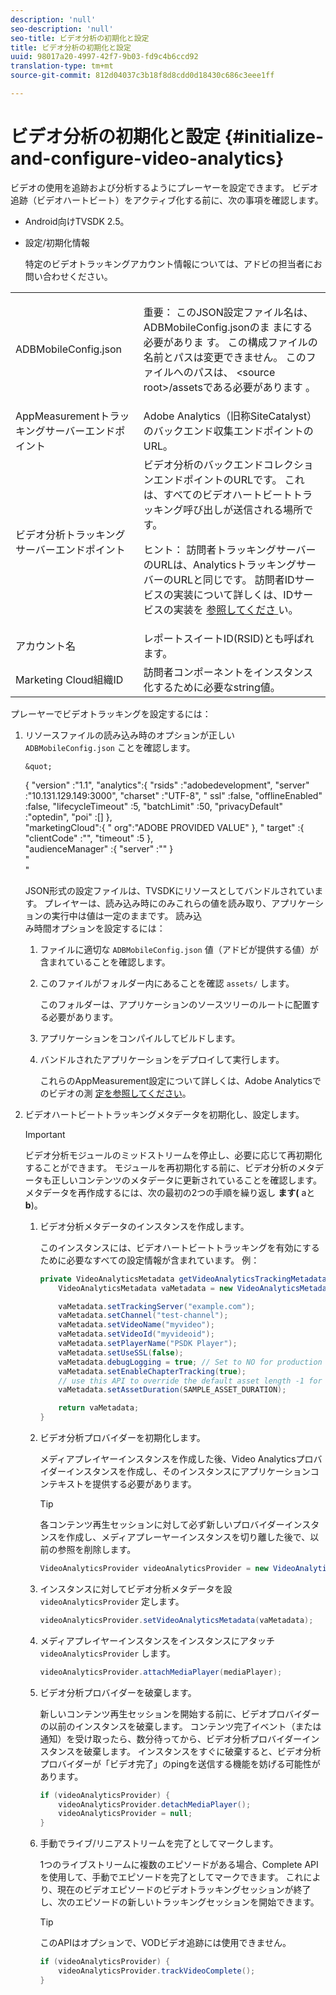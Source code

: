 ```yaml
---
description: 'null'
seo-description: 'null'
seo-title: ビデオ分析の初期化と設定
title: ビデオ分析の初期化と設定
uuid: 98017a20-4997-42f7-9b03-fd9c4b6ccd92
translation-type: tm+mt
source-git-commit: 812d04037c3b18f8d8cdd0d18430c686c3eee1ff

---
```



# ビデオ分析の初期化と設定 {#initialize-and-configure-video-analytics}

ビデオの使用を追跡および分析するようにプレーヤーを設定できます。
ビデオ追跡（ビデオハートビート）をアクティブ化する前に、次の事項を確認します。

* Android向けTVSDK 2.5。
* 設定/初期化情報

   特定のビデオトラッキングアカウント情報については、アドビの担当者にお問い合わせください。

<table id="table_3565328ABBEE4605A92EAE1ADE5D6F84"> 
 <tbody> 
  <tr> 
   <td colname="col1"> <span class="filepath"> ADBMobileConfig.json </span> </td> 
   <td colname="col2"> <p>重要： このJSON設定ファイル名は、ADBMobileConfig.jsonのま <span class="filepath"> まにする必要がありま </span>す。 この構成ファイルの名前とパスは変更できません。 このファイルへのパスは、 <span class="filepath"> &lt;source root&gt;/assetsである必要があります </span>。 </p> </td> 
  </tr> 
  <tr> 
   <td colname="col1"> AppMeasurementトラッキングサーバーエンドポイント </td> 
   <td colname="col2"> Adobe Analytics（旧称SiteCatalyst）のバックエンド収集エンドポイントのURL。 </td> 
  </tr> 
  <tr> 
   <td colname="col1"> ビデオ分析トラッキングサーバーエンドポイント </td> 
   <td colname="col2"> ビデオ分析のバックエンドコレクションエンドポイントのURLです。 これは、すべてのビデオハートビートトラッキング呼び出しが送信される場所です。 <p>ヒント： 訪問者トラッキングサーバーのURLは、AnalyticsトラッキングサーバーのURLと同じです。 訪問者IDサービスの実装について詳しくは、IDサービスの実装を <a href="https://marketing.adobe.com/resources/help/en_US/mcvid/mcvid-setup-target.html" format="html" scope="external"> 参照してくださ </a>い。 </p> </td> 
  </tr> 
  <tr> 
   <td colname="col1"> アカウント名 </td> 
   <td colname="col2"> レポートスイートID(RSID)とも呼ばれます。 </td> 
  </tr> 
  <tr> 
   <td colname="col1"> Marketing Cloud組織ID </td> 
   <td colname="col2"> 訪問者コンポーネントをインスタンス化するために必要なstring値。 </td> 
  </tr> 
 </tbody> 
</table>

プレーヤーでビデオトラッキングを設定するには：

1. リソースファイルの読み込み時のオプションが正しい `ADBMobileConfig.json` ことを確認します。

       &quot;
    {
    &quot;version&quot; :&quot;1.1&quot;,
     &quot;analytics&quot;:{
    &quot;rsids&quot; :&quot;adobedevelopment&quot;,
     &quot;server&quot; :&quot;10.131.129.149:3000&quot;,
 &quot;charset&quot;     :&quot;UTF-8&quot;,
 &quot;     ssl&quot; :false,
     &quot;offlineEnabled&quot; :false,
     &quot;lifecycleTimeout&quot; :5,
     &quot;batchLimit&quot; :50,
     &quot;privacyDefault&quot; :&quot;optedin&quot;,
     &quot;poi&quot; :[]
 },     
    &quot;marketingCloud&quot;:{
 &quot;     org&quot;:&quot;ADOBE PROVIDED VALUE&quot;
    },
 &quot;     target&quot; :{
    &quot;clientCode&quot; :&quot;&quot;,
     &quot;timeout&quot; :5
 },     
    &quot;audienceManager&quot; :{
    &quot;server&quot; :&quot;&quot;
 }     
 &quot;     
 &quot;     
    
    JSON形式の設定ファイルは、TVSDKにリソースとしてバンドルされています。 プレイヤーは、読み込み時にのみこれらの値を読み取り、アプリケーションの実行中は値は一定のままです。
   読み込     
    み時間オプションを設定するには：
   
   1. ファイルに適切な `ADBMobileConfig.json` 値（アドビが提供する値）が含まれていることを確認します。
   1. このファイルがフォルダー内にあることを確認 `assets/` します。

      このフォルダーは、アプリケーションのソースツリーのルートに配置する必要があります。

   1. アプリケーションをコンパイルしてビルドします。
   1. バンドルされたアプリケーションをデプロイして実行します。

      これらのAppMeasurement設定について詳しくは、Adobe Analyticsでのビデオの測 [定を参照してください](https://marketing.adobe.com/resources/help/en_US/sc/appmeasurement/video/)。

1. ビデオハートビートトラッキングメタデータを初期化し、設定します。

   >[!IMPORTANT]
   >
   >ビデオ分析モジュールのミッドストリームを停止し、必要に応じて再初期化することができます。 モジュールを再初期化する前に、ビデオ分析のメタデータも正しいコンテンツのメタデータに更新されていることを確認します。 メタデータを再作成するには、次の最初の2つの手順を繰り返し **ます(** aと **b**)。

   1. ビデオ分析メタデータのインスタンスを作成します。

      このインスタンスには、ビデオハートビートトラッキングを有効にするために必要なすべての設定情報が含まれています。 例：

      ```java
      private VideoAnalyticsMetadata getVideoAnalyticsTrackingMetadata() { 
          VideoAnalyticsMetadata vaMetadata = new VideoAnalyticsMetadata(); 
      
          vaMetadata.setTrackingServer("example.com"); 
          vaMetadata.setChannel("test-channel"); 
          vaMetadata.setVideoName("myvideo"); 
          vaMetadata.setVideoId("myvideoid"); 
          vaMetadata.setPlayerName("PSDK Player"); 
          vaMetadata.setUseSSL(false); 
          vaMetadata.debugLogging = true; // Set to NO for production deployment. 
          vaMetadata.setEnableChapterTracking(true); 
          // use this API to override the default asset length -1 for live streams 
          vaMetadata.setAssetDuration(SAMPLE_ASSET_DURATION); 
      
          return vaMetadata; 
      }
      ```

   1. ビデオ分析プロバイダーを初期化します。

      メディアプレイヤーインスタンスを作成した後、Video Analyticsプロバイダーインスタンスを作成し、そのインスタンスにアプリケーションコンテキストを提供する必要があります。

      >[!TIP]
      >
      >各コンテンツ再生セッションに対して必ず新しいプロバイダーインスタンスを作成し、メディアプレーヤーインスタンスを切り離した後で、以前の参照を削除します。

      ```java
      VideoAnalyticsProvider videoAnalyticsProvider = new VideoAnalyticsProvider(appContext); 
      ```

   1. インスタンスに対してビデオ分析メタデータを設 `videoAnalyticsProvider` 定します。

      ```java
      videoAnalyticsProvider.setVideoAnalyticsMetadata(vaMetadata);
      ```

   1. メディアプレイヤーインスタンスをインスタンスにアタッチ `videoAnalyticsProvider` します。

      ```java
      videoAnalyticsProvider.attachMediaPlayer(mediaPlayer); 
      ```

   1. ビデオ分析プロバイダーを破棄します。

      新しいコンテンツ再生セッションを開始する前に、ビデオプロバイダーの以前のインスタンスを破棄します。 コンテンツ完了イベント（または通知）を受け取ったら、数分待ってから、ビデオ分析プロバイダーインスタンスを破棄します。 インスタンスをすぐに破棄すると、ビデオ分析プロバイダーが「ビデオ完了」のpingを送信する機能を妨げる可能性があります。

      ```java
      if (videoAnalyticsProvider) { 
          videoAnalyticsProvider.detachMediaPlayer(); 
          videoAnalyticsProvider = null; 
      }
      ```

   1. 手動でライブ/リニアストリームを完了としてマークします。

      1つのライブストリームに複数のエピソードがある場合、Complete APIを使用して、手動でエピソードを完了としてマークできます。 これにより、現在のビデオエピソードのビデオトラッキングセッションが終了し、次のエピソードの新しいトラッキングセッションを開始できます。

      >[!TIP]
      >
      >このAPIはオプションで、VODビデオ追跡には使用できません。

      ```java
      if (videoAnalyticsProvider) { 
          videoAnalyticsProvider.trackVideoComplete();    
      }
      ```


